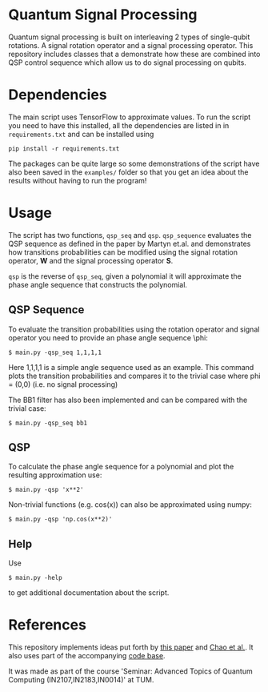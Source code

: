 # Quantum Signal Processing
Quantum signal processing is built on interleaving 2 types of single-qubit rotations. A signal rotation operator and a signal processing operator. This repository includes classes that a demonstrate how these are combined into QSP control sequence which allow us to do signal processing on qubits.

# Dependencies 
The main script uses TensorFlow to approximate values. 
To run the script you need to have this installed, all 
the dependencies are listed in in `requirements.txt` and
can be installed using 
```
pip install -r requirements.txt
```
The packages can be quite large so some demonstrations
of the script have also been saved in the `examples/`
folder so that you get an idea about the results without
having to run the program!

# Usage

The script has two functions, `qsp_seq` and `qsp`. `qsp_sequence` evaluates the
QSP sequence as defined in the paper by Martyn et.al. and demonstrates how 
transitions probabilities can be modified using the signal rotation operator,
**W** and the signal processing operator **S**.

`qsp` is the reverse of `qsp_seq`, given a polynomial it will approximate the 
phase angle sequence that constructs the polynomial.

## QSP Sequence
To evaluate the transition probabilities using the rotation operator and signal
operator you need to provide an phase angle sequence \phi:

```
$ main.py -qsp_seq 1,1,1,1
```
Here 1,1,1,1 is a simple angle sequence used as an example. This command 
plots the transition probabilities and compares it to the trivial case where
phi = (0,0) (i.e. no signal processing)


The BB1 filter has also been implemented and can be compared with the trivial
case:
```
$ main.py -qsp_seq bb1
```

## QSP

To calculate the phase angle sequence for a polynomial and plot the 
resulting approximation use:

```
$ main.py -qsp 'x**2'
```

Non-trivial functions (e.g. cos(x)) can also be approximated using numpy:

```
$ main.py -qsp 'np.cos(x**2)'
```

## Help
Use

```
$ main.py -help
```

to get additional documentation about the script.

# References
This repository implements ideas put forth by [this paper](https://journals.aps.org/prxquantum/abstract/10.1103/PRXQuantum.2.040203) and [Chao et al.](https://github.com/alibaba-edu/angle-sequence). It also uses part of the accompanying [code base](https://github.com/ichuang/pyqsp).

It was made as part of the course 'Seminar: Advanced Topics of Quantum Computing (IN2107,IN2183,IN0014)' at TUM.
